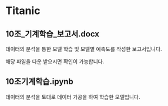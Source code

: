 # Titanic

## 10조_기계학습_보고서.docx

데이터의 분석을 통한 모델 학습 및 모델별 예측도를 작성한 보고서입니다.

해당 파일을 다운 받으시면 확인이 가능합니다.

## 10조기계학습.ipynb

데이터의 분석을 토대로 데이터 가공을 하여 학습한 모델입니다.
